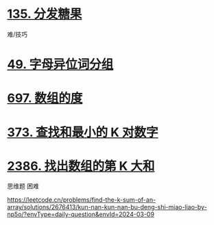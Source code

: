 # [135. 分发糖果](https://leetcode.cn/problems/candy/)

难/技巧

# [49. 字母异位词分组](https://leetcode.cn/problems/group-anagrams/)

# [697. 数组的度](https://leetcode.cn/problems/degree-of-an-array/)

# [373. 查找和最小的 K 对数字](https://leetcode.cn/problems/find-k-pairs-with-smallest-sums/)

# [2386. 找出数组的第 K 大和](https://leetcode.cn/problems/find-the-k-sum-of-an-array/)

思维题 困难

https://leetcode.cn/problems/find-the-k-sum-of-an-array/solutions/2676413/kun-nan-kun-nan-bu-deng-shi-miao-liao-by-np5o/?envType=daily-question&envId=2024-03-09